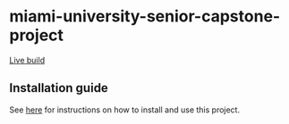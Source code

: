 # miami-university-senior-capstone-project

[Live build](https://0x326.gitlab.io/miami-university-senior-capstone-project)

## Installation guide

See [here](https://0x326.gitlab.io/miami-university-senior-capstone-project/docs)
for instructions on how to install and use this project.

